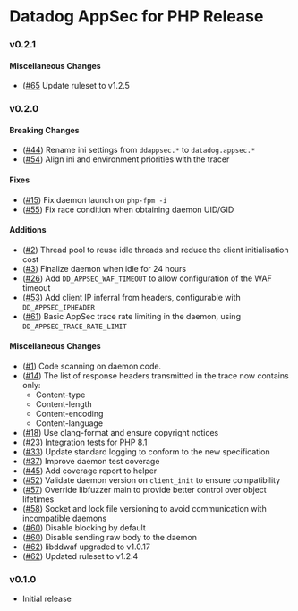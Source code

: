 # Datadog AppSec for PHP Release

### v0.2.1
#### Miscellaneous Changes
- ([#65](https://github.com/DataDog/dd-appsec-php/pull/65) Update ruleset to v1.2.5

### v0.2.0

#### Breaking Changes
- ([#44](https://github.com/DataDog/dd-appsec-php/pull/44)) Rename ini settings from `ddappsec.*` to `datadog.appsec.*`
- ([#54](https://github.com/DataDog/dd-appsec-php/pull/54)) Align ini and environment priorities with the tracer

#### Fixes
- ([#15](https://github.com/DataDog/dd-appsec-php/pull/15)) Fix daemon launch on `php-fpm -i`
- ([#55](https://github.com/DataDog/dd-appsec-php/pull/55)) Fix race condition when obtaining daemon UID/GID

#### Additions
- ([#2](https://github.com/DataDog/dd-appsec-php/pull/2)) Thread pool to reuse idle threads and reduce the client initialisation cost
- ([#3](https://github.com/DataDog/dd-appsec-php/pull/3)) Finalize daemon when idle for 24 hours
- ([#26](https://github.com/DataDog/dd-appsec-php/pull/26)) Add `DD_APPSEC_WAF_TIMEOUT` to allow configuration of the WAF timeout
- ([#53](https://github.com/DataDog/dd-appsec-php/pull/53)) Add client IP inferral from headers, configurable with `DD_APPSEC_IPHEADER`
- ([#61](https://github.com/DataDog/dd-appsec-php/pull/61)) Basic AppSec trace rate limiting in the daemon, using `DD_APPSEC_TRACE_RATE_LIMIT`

#### Miscellaneous Changes
- ([#1](https://github.com/DataDog/dd-appsec-php/pull/1)) Code scanning on daemon code.
- ([#14](https://github.com/DataDog/dd-appsec-php/pull/14)) The list of response headers transmitted in the trace now contains only:
	- Content-type
	- Content-length
	- Content-encoding
	- Content-language
- ([#18](https://github.com/DataDog/dd-appsec-php/pull/18)) Use clang-format and ensure copyright notices
- ([#23](https://github.com/DataDog/dd-appsec-php/pull/23)) Integration tests for PHP 8.1
- ([#33](https://github.com/DataDog/dd-appsec-php/pull/33)) Update standard logging to conform to the new specification
- ([#37](https://github.com/DataDog/dd-appsec-php/pull/37)) Improve daemon test coverage
- ([#45](https://github.com/DataDog/dd-appsec-php/pull/45)) Add coverage report to helper
- ([#52](https://github.com/DataDog/dd-appsec-php/pull/52)) Validate daemon version on `client_init` to ensure compatibility
- ([#57](https://github.com/DataDog/dd-appsec-php/pull/57)) Override libfuzzer main to provide better control over object lifetimes
- ([#58](https://github.com/DataDog/dd-appsec-php/pull/58)) Socket and lock file versioning to avoid communication with incompatible daemons
- ([#60](https://github.com/DataDog/dd-appsec-php/pull/60)) Disable blocking by default
- ([#60](https://github.com/DataDog/dd-appsec-php/pull/60)) Disable sending raw body to the daemon
- ([#62](https://github.com/DataDog/dd-appsec-php/pull/62)) libddwaf upgraded to v1.0.17
- ([#62](https://github.com/DataDog/dd-appsec-php/pull/62)) Updated ruleset to v1.2.4

### v0.1.0
- Initial release
